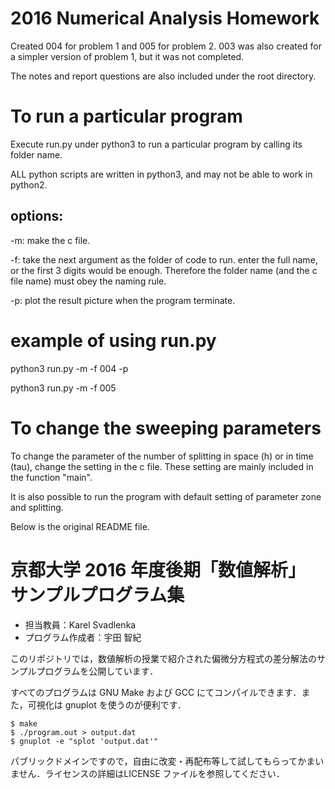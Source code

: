 # 2016 Numerical Analysis Homework

Created 004 for problem 1 and 005 for problem 2.
003 was also created for a simpler version of problem 1, but it was not completed.

The notes and report questions are also included under the root directory.

# To run a particular program 

Execute run.py under python3 to run a particular program by calling its folder name.

ALL python scripts are written in python3, and may not be able to work in python2.

## options:

-m: make the c file.


-f: take the next argument as the folder of code to run.
enter the full name, or the first 3 digits would be enough.
Therefore the folder name (and the c file name) must obey the naming rule.

-p: plot the result picture when the program terminate.  


# example of using run.py

python3 run.py -m -f 004 -p

python3 run.py -m -f 005

# To change the sweeping parameters

To change the parameter of the number of splitting in space (h) or in time (tau), change the setting in the c file. These setting are mainly included in the function "main".

It is also possible to run the program with default setting of parameter zone and splitting.

Below is the original README file.

# 京都大学 2016 年度後期「数値解析」 サンプルプログラム集
- 担当教員：Karel Svadlenka
- プログラム作成者：宇田 智紀

このリポジトリでは，数値解析の授業で紹介された偏微分方程式の差分解法のサンプルプログラムを公開しています．

すべてのプログラムは GNU Make および GCC にてコンパイルできます．また，可視化は gnuplot を使うのが便利です．

```
$ make
$ ./program.out > output.dat
$ gnuplot -e "splot 'output.dat'"
```

パブリックドメインですので，自由に改変・再配布等して試してもらってかまいません．ライセンスの詳細はLICENSE ファイルを参照してください．

